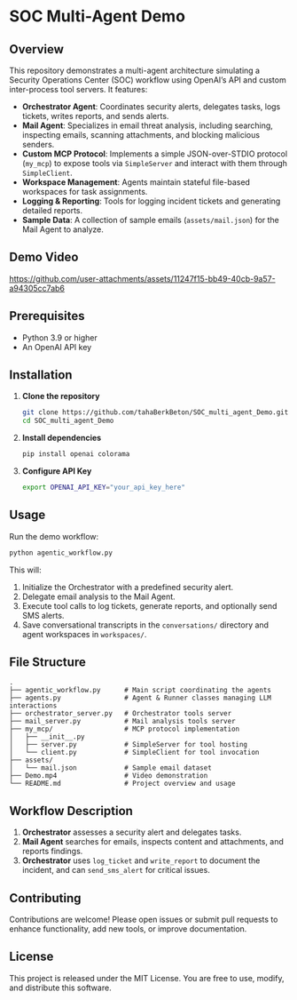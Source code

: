 # SOC Multi-Agent Demo

## Overview

This repository demonstrates a multi-agent architecture simulating a Security Operations Center (SOC) workflow using OpenAI’s API and custom inter-process tool servers. It features:

- **Orchestrator Agent**: Coordinates security alerts, delegates tasks, logs tickets, writes reports, and sends alerts.
- **Mail Agent**: Specializes in email threat analysis, including searching, inspecting emails, scanning attachments, and blocking malicious senders.
- **Custom MCP Protocol**: Implements a simple JSON-over-STDIO protocol (`my_mcp`) to expose tools via `SimpleServer` and interact with them through `SimpleClient`.
- **Workspace Management**: Agents maintain stateful file-based workspaces for task assignments.
- **Logging & Reporting**: Tools for logging incident tickets and generating detailed reports.
- **Sample Data**: A collection of sample emails (`assets/mail.json`) for the Mail Agent to analyze.

## Demo Video




https://github.com/user-attachments/assets/11247f15-bb49-40cb-9a57-a94305cc7ab6





## Prerequisites

- Python 3.9 or higher
- An OpenAI API key

## Installation

1. **Clone the repository**
   ```bash
   git clone https://github.com/tahaBerkBeton/SOC_multi_agent_Demo.git
   cd SOC_multi_agent_Demo
   ```

2. **Install dependencies**
   ```bash
   pip install openai colorama
   ```

3. **Configure API Key**
   ```bash
   export OPENAI_API_KEY="your_api_key_here"
   ```

## Usage

Run the demo workflow:
```bash
python agentic_workflow.py
```
This will:
1. Initialize the Orchestrator with a predefined security alert.
2. Delegate email analysis to the Mail Agent.
3. Execute tool calls to log tickets, generate reports, and optionally send SMS alerts.
4. Save conversational transcripts in the `conversations/` directory and agent workspaces in `workspaces/`.

## File Structure

```
.
├── agentic_workflow.py      # Main script coordinating the agents
├── agents.py                # Agent & Runner classes managing LLM interactions
├── orchestrator_server.py   # Orchestrator tools server
├── mail_server.py           # Mail analysis tools server
├── my_mcp/                  # MCP protocol implementation
│   ├── __init__.py
│   ├── server.py            # SimpleServer for tool hosting
│   └── client.py            # SimpleClient for tool invocation
├── assets/
│   └── mail.json            # Sample email dataset
├── Demo.mp4                 # Video demonstration
└── README.md                # Project overview and usage
```

## Workflow Description

1. **Orchestrator** assesses a security alert and delegates tasks.
2. **Mail Agent** searches for emails, inspects content and attachments, and reports findings.
3. **Orchestrator** uses `log_ticket` and `write_report` to document the incident, and can `send_sms_alert` for critical issues.

## Contributing

Contributions are welcome! Please open issues or submit pull requests to enhance functionality, add new tools, or improve documentation.

## License

This project is released under the MIT License. You are free to use, modify, and distribute this software.

